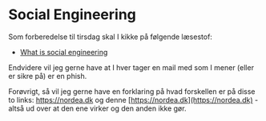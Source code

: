 # Social Engineering
Som forberedelse til tirsdag skal I kikke på følgende læsestof:

* [What is social engineering](https://www.csoonline.com/article/2124681/social-engineering/what-is-social-engineering.html)

Endvidere vil jeg gerne have at I hver tager en mail med som I mener (eller er sikre på) er en phish.

Forøvrigt, så vil jeg gerne have en forklaring på hvad forskellen er på disse to links: https://nordea.dk og denne [https://nοrdeа.dk](https://nοrdeа.dk) - altså ud over at den ene virker og den anden ikke gør.



